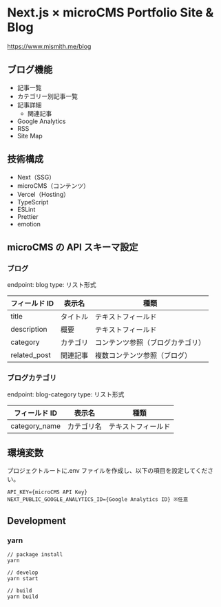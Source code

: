 # Next.js × microCMS Portfolio Site & Blog

https://www.mismith.me/blog

## ブログ機能

- 記事一覧
- カテゴリー別記事一覧
- 記事詳細
  - 関連記事
- Google Analytics
- RSS
- Site Map

## 技術構成

- Next（SSG）
- microCMS（コンテンツ）
- Vercel（Hosting）
- TypeScript
- ESLint
- Prettier
- emotion

## microCMS の API スキーマ設定

### ブログ

endpoint: blog
type: リスト形式

| フィールド ID | 表示名   | 種類                             |
| ------------- | -------- | -------------------------------- |
| title         | タイトル | テキストフィールド               |
| description   | 概要     | テキストフィールド               |
| category      | カテゴリ | コンテンツ参照（ブログカテゴリ） |
| related_post  | 関連記事 | 複数コンテンツ参照（ブログ）     |

### ブログカテゴリ

endpoint: blog-category
type: リスト形式

| フィールド ID | 表示名     | 種類               |
| ------------- | ---------- | ------------------ |
| category_name | カテゴリ名 | テキストフィールド |

## 環境変数

プロジェクトルートに.env ファイルを作成し、以下の項目を設定してください。

```
API_KEY={microCMS API Key}
NEXT_PUBLIC_GOOGLE_ANALYTICS_ID={Google Analytics ID} ※任意
```

## Development

### yarn

```
// package install
yarn

// develop
yarn start

// build
yarn build
```
